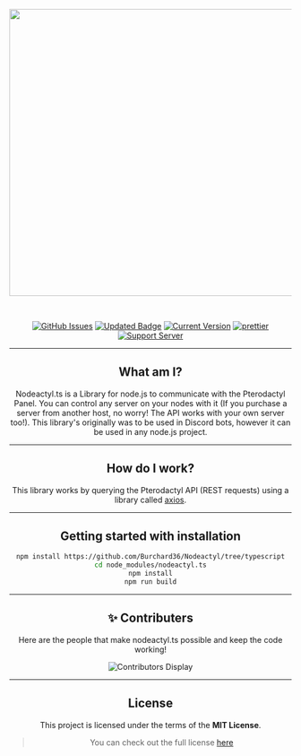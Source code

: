 <div align="center">

<p>
  <a>
    <img href="" src="https://cdn.discordapp.com/attachments/754460402729091212/854819777835171850/image0.jpg" height="512px">
  </a>
</p>

&nbsp;

[![GitHub Issues](https://img.shields.io/github/issues/Burchard36/Nodeactyl.svg?style=for-the-badge)](https://github.com/Burchard36/Nodeactyl/issues)
[![Updated Badge](https://badges.pufler.dev/updated/Burchard36/Nodeactyl?style=for-the-badge)](https://github.com/Burchard36/Nodeactyl/)
[![Current Version](https://img.shields.io/badge/version-0.0.1-red.svg?style=for-the-badge)](https://github.com/Burchard36/Nodeactyl)
[![prettier](https://img.shields.io/badge/code_style-prettier-ff69b4.svg?style=for-the-badge)](https://github.com/prettier/prettier)
[![Support Server](https://img.shields.io/discord/560595384028758048.svg?label=Discord&logo=Discord&colorB=7289da&style=for-the-badge)](https://discord.gg/HvQ4JTqCvs)


---
##  What am I? 
Nodeactyl.ts is a Library for node.js to communicate with the Pterodactyl Panel. You can control any server on your nodes with it (If you purchase a server from another host, no worry! The API works with your own server too!). This library's originally was to be used in Discord bots, however it can be used in any node.js project.

---

## How do I work?

This library works by querying the Pterodactyl API \(REST requests\) using a library called [axios](https://www.npmjs.com/package/axios).

---

## Getting started with installation
```bash
npm install https://github.com/Burchard36/Nodeactyl/tree/typescript
cd node_modules/nodeactyl.ts
npm install
npm run build
```

---

## ✨ Contributers

Here are the people that make nodeactyl.ts possible and keep the code working!

![Contributors Display](https://badges.pufler.dev/contributors/Burchard36/Nodeactyl?size=50&padding=5&bots=true)



---

## License

This project is licensed under the terms of the **MIT License**.

> You can check out the full license [here](https://github.com/Burchard36/Nodeactyl/blob/typescript/LICENSE)

</div>
